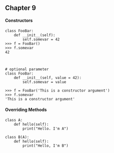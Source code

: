 ## Chapter 9

#### Constructors
```
class FooBar:
    def __init__(self):
        self.somevar = 42
>>> f = FooBar()
>>> f.somevar
42



# optional parameter
class FooBar:
    def __init__(self, value = 42):
        self.somevar = value

>>> f = FooBar('This is a constructor argument')
>>> f.somevar
'This is a constructor argument'
```

#### Overriding Methods
```
class A:
    def hello(self):
        print("Hello. I'm A")

class B(A):
    def hello(self):
        print("Hello, I'm B")
```


